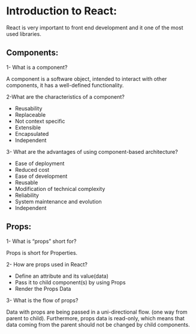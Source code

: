 # Introduction to React:
React is very important to front end development and it one of the most used libraries.

## Components:
1- What is a component?

A component is a software object, intended to interact with other components, it has a well-defined functionality.

2-What are the characteristics of a component?
- Reusability
- Replaceable
- Not context specific
- Extensible
- Encapsulated
- Independent 

3- What are the advantages of using component-based architecture?
- Ease of deployment
- Reduced cost 
- Ease of development
- Reusable 
- Modification of technical complexity
- Reliability
- System maintenance and evolution
- Independent


## Props:
1- What is “props” short for?

Props is short for Properties.

2- How are props used in React?
- Define an attribute and its value(data)
- Pass it to child component(s) by using Props
- Render the Props Data

3- What is the flow of props?

Data with props are being passed in a uni-directional flow. (one way from parent to child). Furthermore, props data is read-only, which means that data coming from the parent should not be changed by child components.


